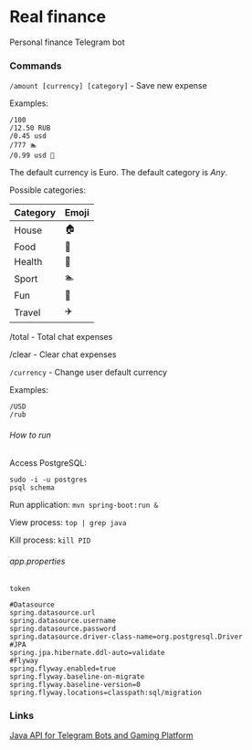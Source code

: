 # Real finance
Personal finance Telegram bot

### Commands

`/amount [currency] [category]` - Save new expense

Examples:
```
/100
/12.50 RUB
/0.45 usd
/777 🏊
/0.99 usd 🎉
```

The default currency is Euro. The default category is *Any*.

Possible categories:

| Category | Emoji |
|----------|-------|
| House    | 🏠    |
| Food     | 🍞    |
| Health   | 💊    |
| Sport    | 🏊    |
| Fun      | 🎉    |
| Travel   | ✈️   |

/total - Total chat expenses

/clear - Clear chat expenses

`/currency` - Change user default currency

Examples:
```
/USD
/rub
```

###### How to run

Access PostgreSQL:
```
sudo -i -u postgres
psql schema
```

Run application: `mvn spring-boot:run &`

View process: `top | grep java`

Kill process: `kill PID`

###### app.properties
```
token

#Datasource
spring.datasource.url
spring.datasource.username
spring.datasource.password
spring.datasource.driver-class-name=org.postgresql.Driver
#JPA
spring.jpa.hibernate.ddl-auto=validate
#Flyway
spring.flyway.enabled=true
spring.flyway.baseline-on-migrate
spring.flyway.baseline-version=0
spring.flyway.locations=classpath:sql/migration
```

### Links
[Java API for Telegram Bots and Gaming Platform](https://github.com/pengrad/java-telegram-bot-api)